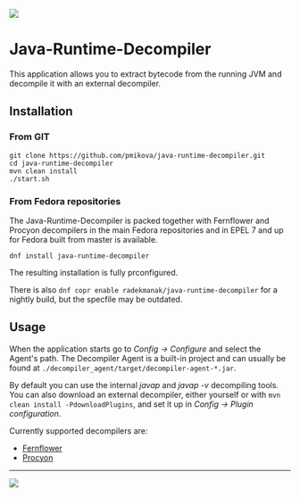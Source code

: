 <a href="https://copr.fedorainfracloud.org/coprs/radekmanak/java-runtime-decompiler/package/java-runtime-decompiler/"><img src="https://copr.fedorainfracloud.org/coprs/radekmanak/java-runtime-decompiler/package/java-runtime-decompiler/status_image/last_build.png" /></a>
# Java-Runtime-Decompiler
This application allows you to extract bytecode from the running JVM and decompile it with an external decompiler.
## Installation
### From GIT
```
git clone https://github.com/pmikova/java-runtime-decompiler.git
cd java-runtime-decompiler
mvn clean install
./start.sh
```
### From Fedora repositories
The Java-Runtime-Decompiler is packed together with Fernflower and Procyon decompilers in the main Fedora repositories and in EPEL 7 and up for Fedora built from master is available.
```
dnf install java-runtime-decompiler
```
The resulting installation is fully prconfigured.

There is also `dnf copr enable radekmanak/java-runtime-decompiler`  for a nightly build, but the specfile may be outdated.
## Usage
When the application starts go to *Config → Configure* and select the Agent's path.
The Decompiler Agent is a built-in project and can usually be found at `./decompiler_agent/target/decompiler-agent-*.jar`.

By default you can use the internal *javap* and *javap -v* decompiling tools.
You can also download an external decompiler, either yourself or with `mvn clean install -PdownloadPlugins`, and set it up in *Config → Plugin configuration*.

Currently supported decompilers are:
* [Fernflower](https://github.com/JetBrains/intellij-community/tree/master/plugins/java-decompiler/engine)
* [Procyon](https://bitbucket.org/mstrobel/procyon/downloads/)

___
![](https://i.imgur.com/3N8hFOp.png)
